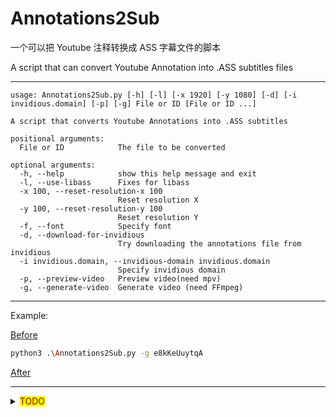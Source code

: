 # Annotations2Sub

一个可以把 Youtube 注释转换成 ASS 字幕文件的脚本

A script that can convert Youtube Annotation into .ASS subtitles files

---

```man
usage: Annotations2Sub.py [-h] [-l] [-x 1920] [-y 1080] [-d] [-i invidious.domain] [-p] [-g] File or ID [File or ID ...]

A script that converts Youtube Annotations into .ASS subtitles

positional arguments:
  File or ID            The file to be converted

optional arguments:
  -h, --help            show this help message and exit
  -l, --use-libass      Fixes for libass
  -x 100, --reset-resolution-x 100
                        Reset resolution X
  -y 100, --reset-resolution-y 100
                        Reset resolution Y
  -f, --font            Specify font 
  -d, --download-for-invidious
                        Try downloading the ‪‪annotations file from invidious
  -i invidious.domain, --invidious-domain invidious.domain
                        Specify invidious domain
  -p, --preview-video   Preview video(need mpv)
  -g, --generate-video  Generate video (need FFmpeg)

```

---

Example:

[Before](https://www.youtube.com/watch?v=e8kKeUuytqA)

```bash
python3 .\Annotations2Sub.py -g e8kKeUuytqA
```

[After](https://www.bilibili.com/video/BV1Ff4y1t7Dj?p=4)

---

<details>
  <summary><mark><font color=darkred>TODO</font></mark></summary>

- g-0i6MOh7n0

- 29-q7YnyUmY

- 去除 invidious

</details>
